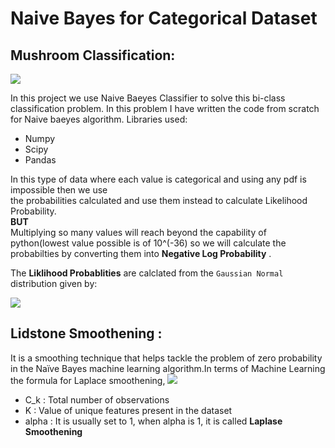 # Naive Bayes for Categorical Dataset
## Mushroom Classification:
![](https://i.ytimg.com/vi/eho8xH3E6mE/sddefault.jpg)


In this project we use Naive Baeyes Classifier to solve this bi-class classification problem. In this problem I have written the code from scratch for 
Naive baeyes algorithm.
Libraries used:
- Numpy 
- Scipy
- Pandas

In this type of data where each value is categorical and using any pdf is impossible then we use \
 the probabilities calculated and use them instead to calculate Likelihood Probability. \
**BUT**\
Multiplying so many values will reach beyond the capability of python(lowest value possible is of 10^(-36) so we will calculate the probabilties by converting them into **Negative Log Probability** .

The **Liklihood Probablities** are calclated from the `Gaussian Normal` distribution given by:

![](https://i.stack.imgur.com/EOyQI.png)

## Lidstone Smoothening :
It is a smoothing technique that helps tackle the problem of zero probability in the Naïve Bayes machine learning algorithm.In terms of Machine Learning the formula for Laplace smoothening,
![](https://miro.medium.com/max/700/1*1Fe0yGNqyNa9_EihzSZ4DQ.png)
- C_k : Total number of observations
- K : Value of unique features present in the dataset
- alpha : It is usually set to 1, when alpha is 1, it is called **Laplase Smoothening**
